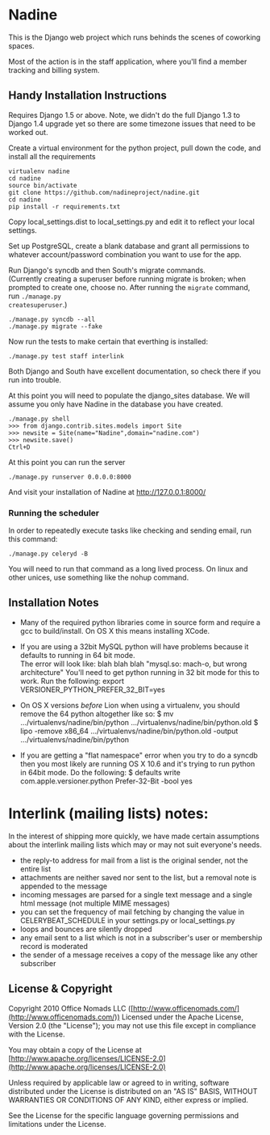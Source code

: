 # Nadine

This is the Django web project which runs behinds the scenes of coworking spaces.

Most of the action is in the staff application, where you'll find a member tracking and billing system.

## Handy Installation Instructions

Requires Django 1.5 or above.  Note, we didn't do the full Django 1.3 to Django 1.4 upgrade yet so there are some timezone issues that need to be worked out.

Create a virtual environment for the python project, pull down the code, and install all the requirements

	virtualenv nadine
	cd nadine
	source bin/activate
	git clone https://github.com/nadineproject/nadine.git
	cd nadine
	pip install -r requirements.txt

Copy local_settings.dist to local_settings.py and edit it to reflect your local settings. 

Set up PostgreSQL, create a blank database and grant all permissions to whatever account/password combination you want to use for the app.

Run Django's syncdb and then South's migrate commands.  
(Currently creating a superuser before running migrate is broken; when prompted to create one, choose no.
After running the <code>migrate</code> command, run <code>./manage.py createsuperuser</code>.)

    ./manage.py syncdb --all
    ./manage.py migrate --fake

Now run the tests to make certain that everthing is installed:

    ./manage.py test staff interlink

Both Django and South have excellent documentation, so check there if you run into trouble.

At this point you will need to populate the django_sites database. We will assume you only have Nadine in the database you have created.

	./manage.py shell
	>>> from django.contrib.sites.models import Site
	>>> newsite = Site(name="Nadine",domain="nadine.com")
	>>> newsite.save()
	Ctrl+D

At this point you can run the server

    ./manage.py runserver 0.0.0.0:8000

And visit your installation of Nadine at http://127.0.0.1:8000/

### Running the scheduler

In order to repeatedly execute tasks like checking and sending email, run this command:

    ./manage.py celeryd -B

You will need to run that command as a long lived process.  On linux and other unices, use something like the nohup command.

## Installation Notes

 - Many of the required python libraries come in source form and require a gcc to build/install. 
   On OS X this means installing XCode.

 - If you are using a 32bit MySQL python will have problems because it defaults to running in 64 bit mode.  
   The error will look like:  blah blah blah "mysql.so: mach-o, but wrong architecture"
   You'll need to get python running in 32 bit mode for this to work.  Run the following:
   export VERSIONER_PYTHON_PREFER_32_BIT=yes 

 - On OS X versions *before* Lion when using a virtualenv, you should remove the 64 python altogether like so:
   $ mv .../virtualenvs/nadine/bin/python .../virtualenvs/nadine/bin/python.old
   $ lipo -remove x86_64 .../virtualenvs/nadine/bin/python.old -output .../virtualenvs/nadine/bin/python

 - If you are getting a "flat namespace" error when you try to do a syncdb then you most likely are running OS X 10.6
   and it's trying to run python in 64bit mode.  Do the following:
   $ defaults write com.apple.versioner.python Prefer-32-Bit -bool yes

# Interlink (mailing lists) notes:

In the interest of shipping more quickly, we have made certain assumptions about the interlink mailing lists which may or may not suit everyone's needs.

- the reply-to address for mail from a list is the original sender, not the entire list
- attachments are neither saved nor sent to the list, but a removal note is appended to the message
- incoming messages are parsed for a single text message and a single html message (not multiple MIME messages)
- you can set the frequency of mail fetching by changing the value in CELERYBEAT_SCHEDULE in your settings.py or local_settings.py
- loops and bounces are silently dropped
- any email sent to a list which is not in a subscriber's user or membership record is moderated
- the sender of a message receives a copy of the message like any other subscriber

## License & Copyright

Copyright 2010 Office Nomads LLC ([http://www.officenomads.com/](http://www.officenomads.com/)) Licensed under the Apache License, Version 2.0 (the "License"); you may not use this file except in compliance with the License.

You may obtain a copy of the License at [http://www.apache.org/licenses/LICENSE-2.0](http://www.apache.org/licenses/LICENSE-2.0)

Unless required by applicable law or agreed to in writing, software distributed under the License is distributed on an "AS IS" BASIS, WITHOUT WARRANTIES OR CONDITIONS OF ANY KIND, either express or implied.

See the License for the specific language governing permissions and limitations under the License.
